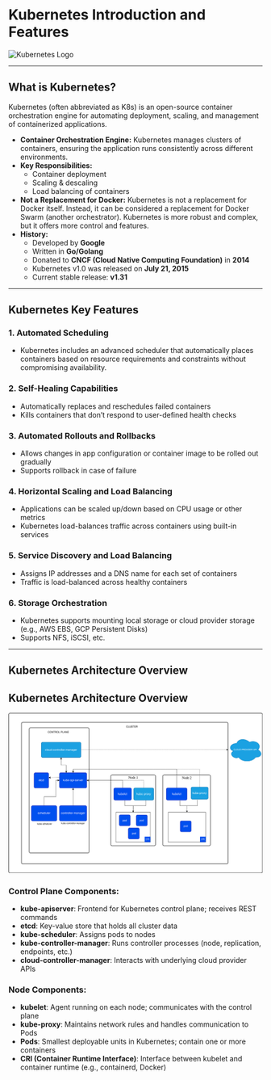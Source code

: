# Kubernetes Introduction and Features

![Kubernetes Logo](k8s-logo.png) <!-- Replace with actual image path -->

---

## What is Kubernetes?

Kubernetes (often abbreviated as K8s) is an open-source container orchestration engine for automating deployment, scaling, and management of containerized applications.

- **Container Orchestration Engine:** Kubernetes manages clusters of containers, ensuring the application runs consistently across different environments.
- **Key Responsibilities:**
  - Container deployment
  - Scaling & descaling
  - Load balancing of containers
- **Not a Replacement for Docker:** Kubernetes is not a replacement for Docker itself. Instead, it can be considered a replacement for Docker Swarm (another orchestrator). Kubernetes is more robust and complex, but it offers more control and features.
- **History:**
  - Developed by **Google**
  - Written in **Go/Golang**
  - Donated to **CNCF (Cloud Native Computing Foundation)** in **2014**
  - Kubernetes v1.0 was released on **July 21, 2015**
  - Current stable release: **v1.31**

---

## Kubernetes Key Features

### 1. Automated Scheduling
- Kubernetes includes an advanced scheduler that automatically places containers based on resource requirements and constraints without compromising availability.

### 2. Self-Healing Capabilities
- Automatically replaces and reschedules failed containers
- Kills containers that don’t respond to user-defined health checks

### 3. Automated Rollouts and Rollbacks
- Allows changes in app configuration or container image to be rolled out gradually
- Supports rollback in case of failure

### 4. Horizontal Scaling and Load Balancing
- Applications can be scaled up/down based on CPU usage or other metrics
- Kubernetes load-balances traffic across containers using built-in services

### 5. Service Discovery and Load Balancing
- Assigns IP addresses and a DNS name for each set of containers
- Traffic is load-balanced across healthy containers

### 6. Storage Orchestration
- Kubernetes supports mounting local storage or cloud provider storage (e.g., AWS EBS, GCP Persistent Disks)
- Supports NFS, iSCSI, etc.

---

## Kubernetes Architecture Overview

## Kubernetes Architecture Overview

![Kubernetes Architecture](../images/kubernetes-cluster-architecture.jpg)


### Control Plane Components:
- **kube-apiserver**: Frontend for Kubernetes control plane; receives REST commands
- **etcd**: Key-value store that holds all cluster data
- **kube-scheduler**: Assigns pods to nodes
- **kube-controller-manager**: Runs controller processes (node, replication, endpoints, etc.)
- **cloud-controller-manager**: Interacts with underlying cloud provider APIs

### Node Components:
- **kubelet**: Agent running on each node; communicates with the control plane
- **kube-proxy**: Maintains network rules and handles communication to Pods
- **Pods**: Smallest deployable units in Kubernetes; contain one or more containers
- **CRI (Container Runtime Interface)**: Interface between kubelet and container runtime (e.g., containerd, Docker)


